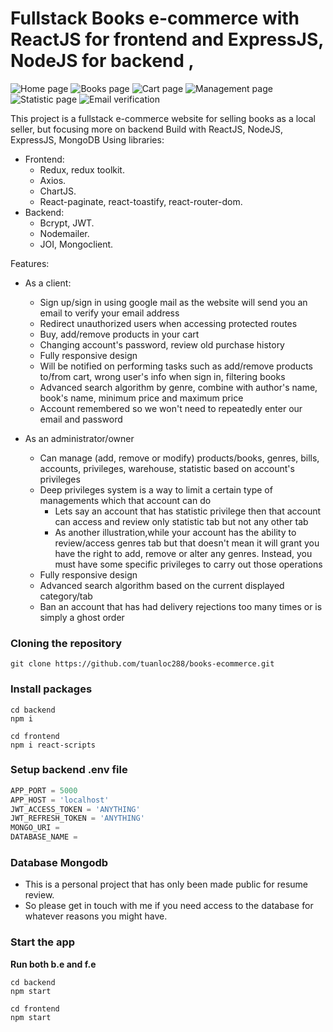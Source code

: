 # Fullstack Books e-commerce with ReactJS for frontend and ExpressJS, NodeJS for backend , 

![Home page](https://res.cloudinary.com/dbiliw2ja/image/upload/v1689179294/homePage_td23gm.png)
![Books page](https://res.cloudinary.com/dbiliw2ja/image/upload/v1689179288/booksPage_w5b0tr.png)
![Cart page](https://res.cloudinary.com/dbiliw2ja/image/upload/v1689179288/cartPage_ck6eu2.png)
![Management page](https://res.cloudinary.com/dbiliw2ja/image/upload/v1689179696/accountMgmt_s7kiik.png)
![Statistic page](https://res.cloudinary.com/dbiliw2ja/image/upload/v1689179423/statistic_wotv1v.png)
![Email verification](https://res.cloudinary.com/dbiliw2ja/image/upload/v1689179287/emailVerification_wdjkbd.png)

This project is a fullstack e-commerce website for selling books as a local seller, but focusing more on backend
Build with ReactJS, NodeJS, ExpressJS, MongoDB
Using libraries: 
+ Frontend: 
    - Redux, redux toolkit.
    - Axios.
    - ChartJS.
    - React-paginate, react-toastify, react-router-dom.
+ Backend: 
    - Bcrypt, JWT.
    - Nodemailer.
    - JOI, Mongoclient.

Features:

+ As a client:
    - Sign up/sign in using google mail as the website will send you an email to verify your email address
    - Redirect unauthorized users when accessing protected routes
    - Buy, add/remove products in your cart
    - Changing account's password, review old purchase history
    - Fully responsive design 
    - Will be notified on performing tasks such as add/remove products to/from cart, wrong user's info when sign in, filtering books
    - Advanced search algorithm by genre, combine with author's name, book's name, minimum price and maximum price
    - Account remembered so we won't need to repeatedly enter our email and password

+ As an administrator/owner
    - Can manage (add, remove or modify) products/books, genres, bills, accounts, privileges, warehouse, statistic based on account's privileges
    - Deep privileges system is a way to limit a certain type of managements which that account can do   
        - Lets say an account that has statistic privilege then that account can access and review only statistic tab but not any other tab
        - As another illustration,while your account has the ability to review/access genres tab but that doesn't mean it will grant you have the right to add, remove or alter any genres. Instead, you must have some specific privileges to carry out those operations
    - Fully responsive design
    - Advanced search algorithm based on the current displayed category/tab
    - Ban an account that has had delivery rejections too many times or is simply a ghost order

### Cloning the repository

```shell
git clone https://github.com/tuanloc288/books-ecommerce.git
```

### Install packages

```shell
cd backend
npm i
```

```shell
cd frontend
npm i react-scripts
```

### Setup backend .env file

```js
APP_PORT = 5000
APP_HOST = 'localhost'
JWT_ACCESS_TOKEN = 'ANYTHING'
JWT_REFRESH_TOKEN = 'ANYTHING'
MONGO_URI =
DATABASE_NAME = 
```

### Database Mongodb

- This is a personal project that has only been made public for resume review.
- So please get in touch with me if you need access to the database for whatever reasons you might have. 

### Start the app
**Run both b.e and f.e**

```shell
cd backend
npm start
```

```shell
cd frontend
npm start
```
